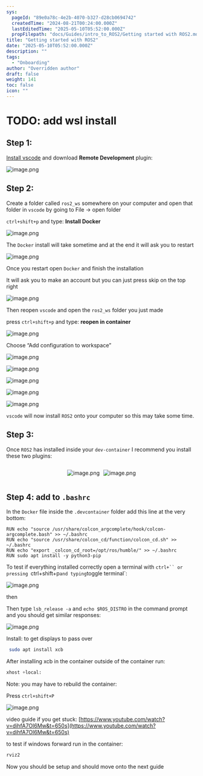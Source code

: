 ```yaml
---
sys:
  pageId: "89e0a78c-4e2b-4070-b327-d28cb0694742"
  createdTime: "2024-08-21T00:24:00.000Z"
  lastEditedTime: "2025-05-10T05:52:00.000Z"
  propFilepath: "docs/Guides/intro_to_ROS2/Getting started with ROS2.md"
title: "Getting started with ROS2"
date: "2025-05-10T05:52:00.000Z"
description: ""
tags:
  - "Onboarding"
author: "Overridden author"
draft: false
weight: 141
toc: false
icon: ""
---
```


# TODO: add wsl install

## Step 1:

[Install vscode](https://code.visualstudio.com/download) and download **Remote Development** plugin:

![image.png](https://prod-files-secure.s3.us-west-2.amazonaws.com/d518164a-d88e-44d1-a4ee-3adb3bd8bce0/efb52993-1881-4a40-b95e-6f020334f022/image.png?X-Amz-Algorithm=AWS4-HMAC-SHA256&X-Amz-Content-Sha256=UNSIGNED-PAYLOAD&X-Amz-Credential=ASIAZI2LB466W2IIP7ZQ%2F20250718%2Fus-west-2%2Fs3%2Faws4_request&X-Amz-Date=20250718T201024Z&X-Amz-Expires=3600&X-Amz-Security-Token=IQoJb3JpZ2luX2VjEHwaCXVzLXdlc3QtMiJGMEQCIBjBD5acqhNNMv87ORQ8RwKFD7P%2BGJ0UF42JS46PWYcNAiAO7zQV8JWbZ9zyoMg3IxKeRWMjSJ3%2FizJ%2B7y81RNeZ3SqIBAiU%2F%2F%2F%2F%2F%2F%2F%2F%2F%2F8BEAAaDDYzNzQyMzE4MzgwNSIMDTXTQIjE9kk%2FGe6sKtwDMF1KmPYdxt%2F3cvEMrVrtbgqkkQ1m1zOz3venMTfYVMUJ%2Bf8ykHaCYCMxqkO93ztuS9P25Q10hnbgrEIFayIQepl958jaZV6dl1zTc%2FNErBobvBgN8B1T4A09jcyUaIhAfJAHZQUbnwvNWtaHIj1%2BaRIsxGx5eRR1oSeqhPHm0XjMbLChSTwYGfJHqkZFT8W00580fw%2BgrYGWFah24swCvDWIKwgu7jd2ppHNNdP03X7mLWCGDdq7QQE%2FN3IAF%2FRtyqWwIYg9ebSMVlmOtMWZZ4f8FVp9dVFTzwOTzrMWa2GcxC%2FUNE%2FiOcyagzQJqVuORfdpr61%2FYj3VXvGUWBqc4LTIf%2F%2BPPX%2B%2FZOQeTgCokhXWnrxPwFd7vnNRpkgaOKezt%2F%2BZCpfehwfIadZ%2Bbn09lRCdQmUn1N10dwpu9sQo00fFhAERP10gt6A8tQowGjOO6L090%2BukY2YgEjbAlV9Vpntidrhc6BS%2Fn17wHmSVXAitlmM2U49h%2BqWufDx42QPNhu0wbzeVkFSAQVKZO2tctz2OjAnbwUjHc25yKa4I5GEW02AWqKSp6DKEpLEal3XlbFkFfB1EjmP0K8J6P1FHHX1x2eh8%2BhESpSZzlnbY%2FGYx%2Bq5F4b52IOIquEUw2b%2FqwwY6pgFdZdazw6C%2FJfy3oy7A469V%2BOicb1Cma4WcqIwqG9bbIT4NkeR2z%2F%2BAfJfUX0S%2BlkbybhwSeFbRB43jR29ayaEZdNL2CzDur7iVZcbw8q7S3hNDvbrOFFiyPJEAZpF9jd0eYjburRTxBfhnx%2FFGeIBwVCpSlMb%2BlX%2Fla9yBR3z8hwVx316uXwP7Yxe3jBeEbQ2%2F0nLrfKsp%2BId%2FKPRAY3QiYuBZw2qJ&X-Amz-Signature=a4dc94206fe92a51493c8ad732618174ec3181e317b8b6f7b1d0a44744c71a70&X-Amz-SignedHeaders=host&x-amz-checksum-mode=ENABLED&x-id=GetObject)

## Step 2:

Create a folder called `ros2_ws` somewhere on your computer and open that folder in `vscode` by going to File → open folder 

`ctrl+shift+p` and type: **Install Docker**

![image.png](https://prod-files-secure.s3.us-west-2.amazonaws.com/d518164a-d88e-44d1-a4ee-3adb3bd8bce0/2269dc0e-1cd5-47ff-bceb-c04ad9b2eab0/image.png?X-Amz-Algorithm=AWS4-HMAC-SHA256&X-Amz-Content-Sha256=UNSIGNED-PAYLOAD&X-Amz-Credential=ASIAZI2LB466W2IIP7ZQ%2F20250718%2Fus-west-2%2Fs3%2Faws4_request&X-Amz-Date=20250718T201024Z&X-Amz-Expires=3600&X-Amz-Security-Token=IQoJb3JpZ2luX2VjEHwaCXVzLXdlc3QtMiJGMEQCIBjBD5acqhNNMv87ORQ8RwKFD7P%2BGJ0UF42JS46PWYcNAiAO7zQV8JWbZ9zyoMg3IxKeRWMjSJ3%2FizJ%2B7y81RNeZ3SqIBAiU%2F%2F%2F%2F%2F%2F%2F%2F%2F%2F8BEAAaDDYzNzQyMzE4MzgwNSIMDTXTQIjE9kk%2FGe6sKtwDMF1KmPYdxt%2F3cvEMrVrtbgqkkQ1m1zOz3venMTfYVMUJ%2Bf8ykHaCYCMxqkO93ztuS9P25Q10hnbgrEIFayIQepl958jaZV6dl1zTc%2FNErBobvBgN8B1T4A09jcyUaIhAfJAHZQUbnwvNWtaHIj1%2BaRIsxGx5eRR1oSeqhPHm0XjMbLChSTwYGfJHqkZFT8W00580fw%2BgrYGWFah24swCvDWIKwgu7jd2ppHNNdP03X7mLWCGDdq7QQE%2FN3IAF%2FRtyqWwIYg9ebSMVlmOtMWZZ4f8FVp9dVFTzwOTzrMWa2GcxC%2FUNE%2FiOcyagzQJqVuORfdpr61%2FYj3VXvGUWBqc4LTIf%2F%2BPPX%2B%2FZOQeTgCokhXWnrxPwFd7vnNRpkgaOKezt%2F%2BZCpfehwfIadZ%2Bbn09lRCdQmUn1N10dwpu9sQo00fFhAERP10gt6A8tQowGjOO6L090%2BukY2YgEjbAlV9Vpntidrhc6BS%2Fn17wHmSVXAitlmM2U49h%2BqWufDx42QPNhu0wbzeVkFSAQVKZO2tctz2OjAnbwUjHc25yKa4I5GEW02AWqKSp6DKEpLEal3XlbFkFfB1EjmP0K8J6P1FHHX1x2eh8%2BhESpSZzlnbY%2FGYx%2Bq5F4b52IOIquEUw2b%2FqwwY6pgFdZdazw6C%2FJfy3oy7A469V%2BOicb1Cma4WcqIwqG9bbIT4NkeR2z%2F%2BAfJfUX0S%2BlkbybhwSeFbRB43jR29ayaEZdNL2CzDur7iVZcbw8q7S3hNDvbrOFFiyPJEAZpF9jd0eYjburRTxBfhnx%2FFGeIBwVCpSlMb%2BlX%2Fla9yBR3z8hwVx316uXwP7Yxe3jBeEbQ2%2F0nLrfKsp%2BId%2FKPRAY3QiYuBZw2qJ&X-Amz-Signature=9793bc6ca5638fac3afe6a31134ddbadf0c3d017eebd2e014e75437e5a60dafd&X-Amz-SignedHeaders=host&x-amz-checksum-mode=ENABLED&x-id=GetObject)

The `Docker` install will take sometime and at the end it will ask you to restart

![image.png](https://prod-files-secure.s3.us-west-2.amazonaws.com/d518164a-d88e-44d1-a4ee-3adb3bd8bce0/ed233f78-be33-4b1f-b89c-9c346c0e961e/image.png?X-Amz-Algorithm=AWS4-HMAC-SHA256&X-Amz-Content-Sha256=UNSIGNED-PAYLOAD&X-Amz-Credential=ASIAZI2LB466W2IIP7ZQ%2F20250718%2Fus-west-2%2Fs3%2Faws4_request&X-Amz-Date=20250718T201024Z&X-Amz-Expires=3600&X-Amz-Security-Token=IQoJb3JpZ2luX2VjEHwaCXVzLXdlc3QtMiJGMEQCIBjBD5acqhNNMv87ORQ8RwKFD7P%2BGJ0UF42JS46PWYcNAiAO7zQV8JWbZ9zyoMg3IxKeRWMjSJ3%2FizJ%2B7y81RNeZ3SqIBAiU%2F%2F%2F%2F%2F%2F%2F%2F%2F%2F8BEAAaDDYzNzQyMzE4MzgwNSIMDTXTQIjE9kk%2FGe6sKtwDMF1KmPYdxt%2F3cvEMrVrtbgqkkQ1m1zOz3venMTfYVMUJ%2Bf8ykHaCYCMxqkO93ztuS9P25Q10hnbgrEIFayIQepl958jaZV6dl1zTc%2FNErBobvBgN8B1T4A09jcyUaIhAfJAHZQUbnwvNWtaHIj1%2BaRIsxGx5eRR1oSeqhPHm0XjMbLChSTwYGfJHqkZFT8W00580fw%2BgrYGWFah24swCvDWIKwgu7jd2ppHNNdP03X7mLWCGDdq7QQE%2FN3IAF%2FRtyqWwIYg9ebSMVlmOtMWZZ4f8FVp9dVFTzwOTzrMWa2GcxC%2FUNE%2FiOcyagzQJqVuORfdpr61%2FYj3VXvGUWBqc4LTIf%2F%2BPPX%2B%2FZOQeTgCokhXWnrxPwFd7vnNRpkgaOKezt%2F%2BZCpfehwfIadZ%2Bbn09lRCdQmUn1N10dwpu9sQo00fFhAERP10gt6A8tQowGjOO6L090%2BukY2YgEjbAlV9Vpntidrhc6BS%2Fn17wHmSVXAitlmM2U49h%2BqWufDx42QPNhu0wbzeVkFSAQVKZO2tctz2OjAnbwUjHc25yKa4I5GEW02AWqKSp6DKEpLEal3XlbFkFfB1EjmP0K8J6P1FHHX1x2eh8%2BhESpSZzlnbY%2FGYx%2Bq5F4b52IOIquEUw2b%2FqwwY6pgFdZdazw6C%2FJfy3oy7A469V%2BOicb1Cma4WcqIwqG9bbIT4NkeR2z%2F%2BAfJfUX0S%2BlkbybhwSeFbRB43jR29ayaEZdNL2CzDur7iVZcbw8q7S3hNDvbrOFFiyPJEAZpF9jd0eYjburRTxBfhnx%2FFGeIBwVCpSlMb%2BlX%2Fla9yBR3z8hwVx316uXwP7Yxe3jBeEbQ2%2F0nLrfKsp%2BId%2FKPRAY3QiYuBZw2qJ&X-Amz-Signature=e19a04b756030dca0ae88872c5fd9fb644a1175478a0c80374b283cfc67094e8&X-Amz-SignedHeaders=host&x-amz-checksum-mode=ENABLED&x-id=GetObject)

Once you restart open `Docker` and finish the installation

It will ask you to make an account but you can just press skip on the top right

![image.png](https://prod-files-secure.s3.us-west-2.amazonaws.com/d518164a-d88e-44d1-a4ee-3adb3bd8bce0/21010ad9-1659-4fd9-9f59-9932a09b2a3d/image.png?X-Amz-Algorithm=AWS4-HMAC-SHA256&X-Amz-Content-Sha256=UNSIGNED-PAYLOAD&X-Amz-Credential=ASIAZI2LB466W2IIP7ZQ%2F20250718%2Fus-west-2%2Fs3%2Faws4_request&X-Amz-Date=20250718T201024Z&X-Amz-Expires=3600&X-Amz-Security-Token=IQoJb3JpZ2luX2VjEHwaCXVzLXdlc3QtMiJGMEQCIBjBD5acqhNNMv87ORQ8RwKFD7P%2BGJ0UF42JS46PWYcNAiAO7zQV8JWbZ9zyoMg3IxKeRWMjSJ3%2FizJ%2B7y81RNeZ3SqIBAiU%2F%2F%2F%2F%2F%2F%2F%2F%2F%2F8BEAAaDDYzNzQyMzE4MzgwNSIMDTXTQIjE9kk%2FGe6sKtwDMF1KmPYdxt%2F3cvEMrVrtbgqkkQ1m1zOz3venMTfYVMUJ%2Bf8ykHaCYCMxqkO93ztuS9P25Q10hnbgrEIFayIQepl958jaZV6dl1zTc%2FNErBobvBgN8B1T4A09jcyUaIhAfJAHZQUbnwvNWtaHIj1%2BaRIsxGx5eRR1oSeqhPHm0XjMbLChSTwYGfJHqkZFT8W00580fw%2BgrYGWFah24swCvDWIKwgu7jd2ppHNNdP03X7mLWCGDdq7QQE%2FN3IAF%2FRtyqWwIYg9ebSMVlmOtMWZZ4f8FVp9dVFTzwOTzrMWa2GcxC%2FUNE%2FiOcyagzQJqVuORfdpr61%2FYj3VXvGUWBqc4LTIf%2F%2BPPX%2B%2FZOQeTgCokhXWnrxPwFd7vnNRpkgaOKezt%2F%2BZCpfehwfIadZ%2Bbn09lRCdQmUn1N10dwpu9sQo00fFhAERP10gt6A8tQowGjOO6L090%2BukY2YgEjbAlV9Vpntidrhc6BS%2Fn17wHmSVXAitlmM2U49h%2BqWufDx42QPNhu0wbzeVkFSAQVKZO2tctz2OjAnbwUjHc25yKa4I5GEW02AWqKSp6DKEpLEal3XlbFkFfB1EjmP0K8J6P1FHHX1x2eh8%2BhESpSZzlnbY%2FGYx%2Bq5F4b52IOIquEUw2b%2FqwwY6pgFdZdazw6C%2FJfy3oy7A469V%2BOicb1Cma4WcqIwqG9bbIT4NkeR2z%2F%2BAfJfUX0S%2BlkbybhwSeFbRB43jR29ayaEZdNL2CzDur7iVZcbw8q7S3hNDvbrOFFiyPJEAZpF9jd0eYjburRTxBfhnx%2FFGeIBwVCpSlMb%2BlX%2Fla9yBR3z8hwVx316uXwP7Yxe3jBeEbQ2%2F0nLrfKsp%2BId%2FKPRAY3QiYuBZw2qJ&X-Amz-Signature=a6a0ffe06c7daefb6cabba9d072290e30ad5132bdee1ae28031ab272bb559dbd&X-Amz-SignedHeaders=host&x-amz-checksum-mode=ENABLED&x-id=GetObject)

Then reopen `vscode` and open the `ros2_ws` folder you just made

press `ctrl+shift+p` and type: **reopen in container**

![image.png](https://prod-files-secure.s3.us-west-2.amazonaws.com/d518164a-d88e-44d1-a4ee-3adb3bd8bce0/4e93b8c2-41ad-488c-8095-c74205196118/image.png?X-Amz-Algorithm=AWS4-HMAC-SHA256&X-Amz-Content-Sha256=UNSIGNED-PAYLOAD&X-Amz-Credential=ASIAZI2LB466W2IIP7ZQ%2F20250718%2Fus-west-2%2Fs3%2Faws4_request&X-Amz-Date=20250718T201024Z&X-Amz-Expires=3600&X-Amz-Security-Token=IQoJb3JpZ2luX2VjEHwaCXVzLXdlc3QtMiJGMEQCIBjBD5acqhNNMv87ORQ8RwKFD7P%2BGJ0UF42JS46PWYcNAiAO7zQV8JWbZ9zyoMg3IxKeRWMjSJ3%2FizJ%2B7y81RNeZ3SqIBAiU%2F%2F%2F%2F%2F%2F%2F%2F%2F%2F8BEAAaDDYzNzQyMzE4MzgwNSIMDTXTQIjE9kk%2FGe6sKtwDMF1KmPYdxt%2F3cvEMrVrtbgqkkQ1m1zOz3venMTfYVMUJ%2Bf8ykHaCYCMxqkO93ztuS9P25Q10hnbgrEIFayIQepl958jaZV6dl1zTc%2FNErBobvBgN8B1T4A09jcyUaIhAfJAHZQUbnwvNWtaHIj1%2BaRIsxGx5eRR1oSeqhPHm0XjMbLChSTwYGfJHqkZFT8W00580fw%2BgrYGWFah24swCvDWIKwgu7jd2ppHNNdP03X7mLWCGDdq7QQE%2FN3IAF%2FRtyqWwIYg9ebSMVlmOtMWZZ4f8FVp9dVFTzwOTzrMWa2GcxC%2FUNE%2FiOcyagzQJqVuORfdpr61%2FYj3VXvGUWBqc4LTIf%2F%2BPPX%2B%2FZOQeTgCokhXWnrxPwFd7vnNRpkgaOKezt%2F%2BZCpfehwfIadZ%2Bbn09lRCdQmUn1N10dwpu9sQo00fFhAERP10gt6A8tQowGjOO6L090%2BukY2YgEjbAlV9Vpntidrhc6BS%2Fn17wHmSVXAitlmM2U49h%2BqWufDx42QPNhu0wbzeVkFSAQVKZO2tctz2OjAnbwUjHc25yKa4I5GEW02AWqKSp6DKEpLEal3XlbFkFfB1EjmP0K8J6P1FHHX1x2eh8%2BhESpSZzlnbY%2FGYx%2Bq5F4b52IOIquEUw2b%2FqwwY6pgFdZdazw6C%2FJfy3oy7A469V%2BOicb1Cma4WcqIwqG9bbIT4NkeR2z%2F%2BAfJfUX0S%2BlkbybhwSeFbRB43jR29ayaEZdNL2CzDur7iVZcbw8q7S3hNDvbrOFFiyPJEAZpF9jd0eYjburRTxBfhnx%2FFGeIBwVCpSlMb%2BlX%2Fla9yBR3z8hwVx316uXwP7Yxe3jBeEbQ2%2F0nLrfKsp%2BId%2FKPRAY3QiYuBZw2qJ&X-Amz-Signature=b4cff559a57b25facf0fde6ff56fe69330860f0a8c90aabc853dcc13dddc43a0&X-Amz-SignedHeaders=host&x-amz-checksum-mode=ENABLED&x-id=GetObject)

Choose “Add configuration to workspace”

![image.png](https://prod-files-secure.s3.us-west-2.amazonaws.com/d518164a-d88e-44d1-a4ee-3adb3bd8bce0/9560b282-5060-4989-ba37-97e7b2c22476/image.png?X-Amz-Algorithm=AWS4-HMAC-SHA256&X-Amz-Content-Sha256=UNSIGNED-PAYLOAD&X-Amz-Credential=ASIAZI2LB466W2IIP7ZQ%2F20250718%2Fus-west-2%2Fs3%2Faws4_request&X-Amz-Date=20250718T201024Z&X-Amz-Expires=3600&X-Amz-Security-Token=IQoJb3JpZ2luX2VjEHwaCXVzLXdlc3QtMiJGMEQCIBjBD5acqhNNMv87ORQ8RwKFD7P%2BGJ0UF42JS46PWYcNAiAO7zQV8JWbZ9zyoMg3IxKeRWMjSJ3%2FizJ%2B7y81RNeZ3SqIBAiU%2F%2F%2F%2F%2F%2F%2F%2F%2F%2F8BEAAaDDYzNzQyMzE4MzgwNSIMDTXTQIjE9kk%2FGe6sKtwDMF1KmPYdxt%2F3cvEMrVrtbgqkkQ1m1zOz3venMTfYVMUJ%2Bf8ykHaCYCMxqkO93ztuS9P25Q10hnbgrEIFayIQepl958jaZV6dl1zTc%2FNErBobvBgN8B1T4A09jcyUaIhAfJAHZQUbnwvNWtaHIj1%2BaRIsxGx5eRR1oSeqhPHm0XjMbLChSTwYGfJHqkZFT8W00580fw%2BgrYGWFah24swCvDWIKwgu7jd2ppHNNdP03X7mLWCGDdq7QQE%2FN3IAF%2FRtyqWwIYg9ebSMVlmOtMWZZ4f8FVp9dVFTzwOTzrMWa2GcxC%2FUNE%2FiOcyagzQJqVuORfdpr61%2FYj3VXvGUWBqc4LTIf%2F%2BPPX%2B%2FZOQeTgCokhXWnrxPwFd7vnNRpkgaOKezt%2F%2BZCpfehwfIadZ%2Bbn09lRCdQmUn1N10dwpu9sQo00fFhAERP10gt6A8tQowGjOO6L090%2BukY2YgEjbAlV9Vpntidrhc6BS%2Fn17wHmSVXAitlmM2U49h%2BqWufDx42QPNhu0wbzeVkFSAQVKZO2tctz2OjAnbwUjHc25yKa4I5GEW02AWqKSp6DKEpLEal3XlbFkFfB1EjmP0K8J6P1FHHX1x2eh8%2BhESpSZzlnbY%2FGYx%2Bq5F4b52IOIquEUw2b%2FqwwY6pgFdZdazw6C%2FJfy3oy7A469V%2BOicb1Cma4WcqIwqG9bbIT4NkeR2z%2F%2BAfJfUX0S%2BlkbybhwSeFbRB43jR29ayaEZdNL2CzDur7iVZcbw8q7S3hNDvbrOFFiyPJEAZpF9jd0eYjburRTxBfhnx%2FFGeIBwVCpSlMb%2BlX%2Fla9yBR3z8hwVx316uXwP7Yxe3jBeEbQ2%2F0nLrfKsp%2BId%2FKPRAY3QiYuBZw2qJ&X-Amz-Signature=af5a0a13e7840e6dd432c4a0ad2d6b9bc2447bb8f7031a690c8b8ef85034146b&X-Amz-SignedHeaders=host&x-amz-checksum-mode=ENABLED&x-id=GetObject)

![image.png](https://prod-files-secure.s3.us-west-2.amazonaws.com/d518164a-d88e-44d1-a4ee-3adb3bd8bce0/2ee63f81-886b-48e8-a553-dc6e5eac99e4/image.png?X-Amz-Algorithm=AWS4-HMAC-SHA256&X-Amz-Content-Sha256=UNSIGNED-PAYLOAD&X-Amz-Credential=ASIAZI2LB466W2IIP7ZQ%2F20250718%2Fus-west-2%2Fs3%2Faws4_request&X-Amz-Date=20250718T201024Z&X-Amz-Expires=3600&X-Amz-Security-Token=IQoJb3JpZ2luX2VjEHwaCXVzLXdlc3QtMiJGMEQCIBjBD5acqhNNMv87ORQ8RwKFD7P%2BGJ0UF42JS46PWYcNAiAO7zQV8JWbZ9zyoMg3IxKeRWMjSJ3%2FizJ%2B7y81RNeZ3SqIBAiU%2F%2F%2F%2F%2F%2F%2F%2F%2F%2F8BEAAaDDYzNzQyMzE4MzgwNSIMDTXTQIjE9kk%2FGe6sKtwDMF1KmPYdxt%2F3cvEMrVrtbgqkkQ1m1zOz3venMTfYVMUJ%2Bf8ykHaCYCMxqkO93ztuS9P25Q10hnbgrEIFayIQepl958jaZV6dl1zTc%2FNErBobvBgN8B1T4A09jcyUaIhAfJAHZQUbnwvNWtaHIj1%2BaRIsxGx5eRR1oSeqhPHm0XjMbLChSTwYGfJHqkZFT8W00580fw%2BgrYGWFah24swCvDWIKwgu7jd2ppHNNdP03X7mLWCGDdq7QQE%2FN3IAF%2FRtyqWwIYg9ebSMVlmOtMWZZ4f8FVp9dVFTzwOTzrMWa2GcxC%2FUNE%2FiOcyagzQJqVuORfdpr61%2FYj3VXvGUWBqc4LTIf%2F%2BPPX%2B%2FZOQeTgCokhXWnrxPwFd7vnNRpkgaOKezt%2F%2BZCpfehwfIadZ%2Bbn09lRCdQmUn1N10dwpu9sQo00fFhAERP10gt6A8tQowGjOO6L090%2BukY2YgEjbAlV9Vpntidrhc6BS%2Fn17wHmSVXAitlmM2U49h%2BqWufDx42QPNhu0wbzeVkFSAQVKZO2tctz2OjAnbwUjHc25yKa4I5GEW02AWqKSp6DKEpLEal3XlbFkFfB1EjmP0K8J6P1FHHX1x2eh8%2BhESpSZzlnbY%2FGYx%2Bq5F4b52IOIquEUw2b%2FqwwY6pgFdZdazw6C%2FJfy3oy7A469V%2BOicb1Cma4WcqIwqG9bbIT4NkeR2z%2F%2BAfJfUX0S%2BlkbybhwSeFbRB43jR29ayaEZdNL2CzDur7iVZcbw8q7S3hNDvbrOFFiyPJEAZpF9jd0eYjburRTxBfhnx%2FFGeIBwVCpSlMb%2BlX%2Fla9yBR3z8hwVx316uXwP7Yxe3jBeEbQ2%2F0nLrfKsp%2BId%2FKPRAY3QiYuBZw2qJ&X-Amz-Signature=4897f5fdced1e2cb93b19528d45cee657f6a7cd57e17653d992900d896c3f7a4&X-Amz-SignedHeaders=host&x-amz-checksum-mode=ENABLED&x-id=GetObject)

![image.png](https://prod-files-secure.s3.us-west-2.amazonaws.com/d518164a-d88e-44d1-a4ee-3adb3bd8bce0/ae1580b2-b048-407e-aed9-b584224a7a04/image.png?X-Amz-Algorithm=AWS4-HMAC-SHA256&X-Amz-Content-Sha256=UNSIGNED-PAYLOAD&X-Amz-Credential=ASIAZI2LB466W2IIP7ZQ%2F20250718%2Fus-west-2%2Fs3%2Faws4_request&X-Amz-Date=20250718T201024Z&X-Amz-Expires=3600&X-Amz-Security-Token=IQoJb3JpZ2luX2VjEHwaCXVzLXdlc3QtMiJGMEQCIBjBD5acqhNNMv87ORQ8RwKFD7P%2BGJ0UF42JS46PWYcNAiAO7zQV8JWbZ9zyoMg3IxKeRWMjSJ3%2FizJ%2B7y81RNeZ3SqIBAiU%2F%2F%2F%2F%2F%2F%2F%2F%2F%2F8BEAAaDDYzNzQyMzE4MzgwNSIMDTXTQIjE9kk%2FGe6sKtwDMF1KmPYdxt%2F3cvEMrVrtbgqkkQ1m1zOz3venMTfYVMUJ%2Bf8ykHaCYCMxqkO93ztuS9P25Q10hnbgrEIFayIQepl958jaZV6dl1zTc%2FNErBobvBgN8B1T4A09jcyUaIhAfJAHZQUbnwvNWtaHIj1%2BaRIsxGx5eRR1oSeqhPHm0XjMbLChSTwYGfJHqkZFT8W00580fw%2BgrYGWFah24swCvDWIKwgu7jd2ppHNNdP03X7mLWCGDdq7QQE%2FN3IAF%2FRtyqWwIYg9ebSMVlmOtMWZZ4f8FVp9dVFTzwOTzrMWa2GcxC%2FUNE%2FiOcyagzQJqVuORfdpr61%2FYj3VXvGUWBqc4LTIf%2F%2BPPX%2B%2FZOQeTgCokhXWnrxPwFd7vnNRpkgaOKezt%2F%2BZCpfehwfIadZ%2Bbn09lRCdQmUn1N10dwpu9sQo00fFhAERP10gt6A8tQowGjOO6L090%2BukY2YgEjbAlV9Vpntidrhc6BS%2Fn17wHmSVXAitlmM2U49h%2BqWufDx42QPNhu0wbzeVkFSAQVKZO2tctz2OjAnbwUjHc25yKa4I5GEW02AWqKSp6DKEpLEal3XlbFkFfB1EjmP0K8J6P1FHHX1x2eh8%2BhESpSZzlnbY%2FGYx%2Bq5F4b52IOIquEUw2b%2FqwwY6pgFdZdazw6C%2FJfy3oy7A469V%2BOicb1Cma4WcqIwqG9bbIT4NkeR2z%2F%2BAfJfUX0S%2BlkbybhwSeFbRB43jR29ayaEZdNL2CzDur7iVZcbw8q7S3hNDvbrOFFiyPJEAZpF9jd0eYjburRTxBfhnx%2FFGeIBwVCpSlMb%2BlX%2Fla9yBR3z8hwVx316uXwP7Yxe3jBeEbQ2%2F0nLrfKsp%2BId%2FKPRAY3QiYuBZw2qJ&X-Amz-Signature=52c8e09af397e333d0f7d1ce2798e7efbe5d820f48a8f16c0df89bf2239524c1&X-Amz-SignedHeaders=host&x-amz-checksum-mode=ENABLED&x-id=GetObject)

![image.png](https://prod-files-secure.s3.us-west-2.amazonaws.com/d518164a-d88e-44d1-a4ee-3adb3bd8bce0/53255b28-f75e-430f-b9e3-c0ac8577e42b/image.png?X-Amz-Algorithm=AWS4-HMAC-SHA256&X-Amz-Content-Sha256=UNSIGNED-PAYLOAD&X-Amz-Credential=ASIAZI2LB466W2IIP7ZQ%2F20250718%2Fus-west-2%2Fs3%2Faws4_request&X-Amz-Date=20250718T201024Z&X-Amz-Expires=3600&X-Amz-Security-Token=IQoJb3JpZ2luX2VjEHwaCXVzLXdlc3QtMiJGMEQCIBjBD5acqhNNMv87ORQ8RwKFD7P%2BGJ0UF42JS46PWYcNAiAO7zQV8JWbZ9zyoMg3IxKeRWMjSJ3%2FizJ%2B7y81RNeZ3SqIBAiU%2F%2F%2F%2F%2F%2F%2F%2F%2F%2F8BEAAaDDYzNzQyMzE4MzgwNSIMDTXTQIjE9kk%2FGe6sKtwDMF1KmPYdxt%2F3cvEMrVrtbgqkkQ1m1zOz3venMTfYVMUJ%2Bf8ykHaCYCMxqkO93ztuS9P25Q10hnbgrEIFayIQepl958jaZV6dl1zTc%2FNErBobvBgN8B1T4A09jcyUaIhAfJAHZQUbnwvNWtaHIj1%2BaRIsxGx5eRR1oSeqhPHm0XjMbLChSTwYGfJHqkZFT8W00580fw%2BgrYGWFah24swCvDWIKwgu7jd2ppHNNdP03X7mLWCGDdq7QQE%2FN3IAF%2FRtyqWwIYg9ebSMVlmOtMWZZ4f8FVp9dVFTzwOTzrMWa2GcxC%2FUNE%2FiOcyagzQJqVuORfdpr61%2FYj3VXvGUWBqc4LTIf%2F%2BPPX%2B%2FZOQeTgCokhXWnrxPwFd7vnNRpkgaOKezt%2F%2BZCpfehwfIadZ%2Bbn09lRCdQmUn1N10dwpu9sQo00fFhAERP10gt6A8tQowGjOO6L090%2BukY2YgEjbAlV9Vpntidrhc6BS%2Fn17wHmSVXAitlmM2U49h%2BqWufDx42QPNhu0wbzeVkFSAQVKZO2tctz2OjAnbwUjHc25yKa4I5GEW02AWqKSp6DKEpLEal3XlbFkFfB1EjmP0K8J6P1FHHX1x2eh8%2BhESpSZzlnbY%2FGYx%2Bq5F4b52IOIquEUw2b%2FqwwY6pgFdZdazw6C%2FJfy3oy7A469V%2BOicb1Cma4WcqIwqG9bbIT4NkeR2z%2F%2BAfJfUX0S%2BlkbybhwSeFbRB43jR29ayaEZdNL2CzDur7iVZcbw8q7S3hNDvbrOFFiyPJEAZpF9jd0eYjburRTxBfhnx%2FFGeIBwVCpSlMb%2BlX%2Fla9yBR3z8hwVx316uXwP7Yxe3jBeEbQ2%2F0nLrfKsp%2BId%2FKPRAY3QiYuBZw2qJ&X-Amz-Signature=c47ba0d7b971f1c092e1e8102df173239766c7015b010987b9cc6f3b6b6e405b&X-Amz-SignedHeaders=host&x-amz-checksum-mode=ENABLED&x-id=GetObject)

![image.png](https://prod-files-secure.s3.us-west-2.amazonaws.com/d518164a-d88e-44d1-a4ee-3adb3bd8bce0/7c562767-5af9-4ffb-97d1-327bcdf4ee00/image.png?X-Amz-Algorithm=AWS4-HMAC-SHA256&X-Amz-Content-Sha256=UNSIGNED-PAYLOAD&X-Amz-Credential=ASIAZI2LB466W2IIP7ZQ%2F20250718%2Fus-west-2%2Fs3%2Faws4_request&X-Amz-Date=20250718T201024Z&X-Amz-Expires=3600&X-Amz-Security-Token=IQoJb3JpZ2luX2VjEHwaCXVzLXdlc3QtMiJGMEQCIBjBD5acqhNNMv87ORQ8RwKFD7P%2BGJ0UF42JS46PWYcNAiAO7zQV8JWbZ9zyoMg3IxKeRWMjSJ3%2FizJ%2B7y81RNeZ3SqIBAiU%2F%2F%2F%2F%2F%2F%2F%2F%2F%2F8BEAAaDDYzNzQyMzE4MzgwNSIMDTXTQIjE9kk%2FGe6sKtwDMF1KmPYdxt%2F3cvEMrVrtbgqkkQ1m1zOz3venMTfYVMUJ%2Bf8ykHaCYCMxqkO93ztuS9P25Q10hnbgrEIFayIQepl958jaZV6dl1zTc%2FNErBobvBgN8B1T4A09jcyUaIhAfJAHZQUbnwvNWtaHIj1%2BaRIsxGx5eRR1oSeqhPHm0XjMbLChSTwYGfJHqkZFT8W00580fw%2BgrYGWFah24swCvDWIKwgu7jd2ppHNNdP03X7mLWCGDdq7QQE%2FN3IAF%2FRtyqWwIYg9ebSMVlmOtMWZZ4f8FVp9dVFTzwOTzrMWa2GcxC%2FUNE%2FiOcyagzQJqVuORfdpr61%2FYj3VXvGUWBqc4LTIf%2F%2BPPX%2B%2FZOQeTgCokhXWnrxPwFd7vnNRpkgaOKezt%2F%2BZCpfehwfIadZ%2Bbn09lRCdQmUn1N10dwpu9sQo00fFhAERP10gt6A8tQowGjOO6L090%2BukY2YgEjbAlV9Vpntidrhc6BS%2Fn17wHmSVXAitlmM2U49h%2BqWufDx42QPNhu0wbzeVkFSAQVKZO2tctz2OjAnbwUjHc25yKa4I5GEW02AWqKSp6DKEpLEal3XlbFkFfB1EjmP0K8J6P1FHHX1x2eh8%2BhESpSZzlnbY%2FGYx%2Bq5F4b52IOIquEUw2b%2FqwwY6pgFdZdazw6C%2FJfy3oy7A469V%2BOicb1Cma4WcqIwqG9bbIT4NkeR2z%2F%2BAfJfUX0S%2BlkbybhwSeFbRB43jR29ayaEZdNL2CzDur7iVZcbw8q7S3hNDvbrOFFiyPJEAZpF9jd0eYjburRTxBfhnx%2FFGeIBwVCpSlMb%2BlX%2Fla9yBR3z8hwVx316uXwP7Yxe3jBeEbQ2%2F0nLrfKsp%2BId%2FKPRAY3QiYuBZw2qJ&X-Amz-Signature=de8e0369fbbb4d4d941f567dafa25e06aaa906eb3cff7e7cd42fcfbf2c51d8b6&X-Amz-SignedHeaders=host&x-amz-checksum-mode=ENABLED&x-id=GetObject)

`vscode` will now install `ROS2` onto your computer so this may take some time.

## Step 3:

Once `ROS2` has installed inside your `dev-container` I recommend you install these two plugins:

<div style="display: flex;flex-direction: row; column-gap:10px; max-width: 630px;justify-content: center;">
<div>

![image.png](https://prod-files-secure.s3.us-west-2.amazonaws.com/d518164a-d88e-44d1-a4ee-3adb3bd8bce0/3fc3d550-5a54-4ba1-ba6b-faa01cdb7369/image.png?X-Amz-Algorithm=AWS4-HMAC-SHA256&X-Amz-Content-Sha256=UNSIGNED-PAYLOAD&X-Amz-Credential=ASIAZI2LB466TX2V5BNF%2F20250718%2Fus-west-2%2Fs3%2Faws4_request&X-Amz-Date=20250718T201027Z&X-Amz-Expires=3600&X-Amz-Security-Token=IQoJb3JpZ2luX2VjEHwaCXVzLXdlc3QtMiJHMEUCIEZjVtM5NTIRJn%2BCi2rbcKoS95yubMX%2BOFE0Xd64ZcajAiEAsTj1fQJdADKxT8HMFvJHoMl6s89F02lUJXTWMH%2Fv%2FVAqiAQIlf%2F%2F%2F%2F%2F%2F%2F%2F%2F%2FARAAGgw2Mzc0MjMxODM4MDUiDHmyRIihg6CCtoEp8yrcAyfmm0C8p%2BL3%2FbZNYD4x2LKrsACKYPqrYPVR3FAyo4uLiEznXceTzlnH9zgfgzruz05em5nsYTyEOUiXU0F2JNqEg78Aed3WS0zhiDNBiFcAPITgxzVko7WneUEtNjo3PI5EflPmVM%2BRbHVHoXQGLW%2F0RbgM2U5xr%2B43Uk%2FVjwYcsNKmQLCitaNR%2BPTlizcpd8F2A6yzjAJ43OsmUNO8kc0bQheemFg7LHzNZgZ4o8JWonYfZTiPgSBMyD1mU5zQ1jsRRrX65niBmojh2Po1qO1CMxUbYqR4ZoteCoFHssET96VXJgQp%2BLHG8HDyxFAYJJgnTcY3UYEnhhJWYB4LUFm2nZE5uC3KV6sgfrsjYxqC2snTNNyRKWsp6f4f3uj76V22IaixnTdf3WqckvuWS7B%2FRoPgQe8iuACRwbf5CRJQsM4jx%2BmYIFC1GFeXSw2NtTL1PwM%2FqrV9sjwZO7KagQ5AM4G9bULKpdljTBxaqdh%2BC86LcfJO%2B5iToF6qk6fIdj9ncYAx8k7MAjWUTDZi9cKf%2FCAB39%2BmX89QQBCSDrohxfAQsbrl%2BzmwRT%2F3AjMaWk6Jz6vJbqBOfWELeR5dW9j4xnS0OE3twSWJHqZKhg3vV%2FRqsDdZ9Z6VmBWsMK6%2F6sMGOqUBZqOMWRBo9p9MxpOJXi2noBeaoosoBSVCn5saoZd8QmYiIVrbEBns4UBz4Yd88E%2Fx3TYiuYvB7Oxy2e%2B9wRuETe0JvLsrIIcFV96rbt%2BTPtsnkaOe52j9SVkOtkbiRwn0Hk5sDfFk%2B6qF2gByrFA3csNLuLHCpe1%2BJrLGQTdhOUgkJmUAhXSbbEnIFLupvK5%2B%2Bbxk%2FCTgVSsvOrFTD%2BH2dfM645uo&X-Amz-Signature=7da1ff4b25151f4832ad0d3bcff31ff0c85d0bc0064a831aa39c33c6b1062328&X-Amz-SignedHeaders=host&x-amz-checksum-mode=ENABLED&x-id=GetObject)

</div>
<div>

![image.png](https://prod-files-secure.s3.us-west-2.amazonaws.com/d518164a-d88e-44d1-a4ee-3adb3bd8bce0/d994cc66-13c2-4093-a5a3-f84cf4601a82/image.png?X-Amz-Algorithm=AWS4-HMAC-SHA256&X-Amz-Content-Sha256=UNSIGNED-PAYLOAD&X-Amz-Credential=ASIAZI2LB466TLJDEY5F%2F20250718%2Fus-west-2%2Fs3%2Faws4_request&X-Amz-Date=20250718T201027Z&X-Amz-Expires=3600&X-Amz-Security-Token=IQoJb3JpZ2luX2VjEHwaCXVzLXdlc3QtMiJHMEUCIQDJCcZolp1cQTBCr%2B284aBKj0BQHPxzdT%2F4Rwl%2FB2tvKgIgCfqbHd1az28trSC5xNtNSocjCJsZbMAt97SClSPV%2B9UqiAQIlP%2F%2F%2F%2F%2F%2F%2F%2F%2F%2FARAAGgw2Mzc0MjMxODM4MDUiDGfNSBkHbSMEb87bhCrcAzs5Do2FPQ5XkDJV%2BMScgS1udTbfGvy7SMuQHeDrn7jH%2B8fQeTOGOJ0FEE%2FvSRRc%2BrAhqMOvjJFkYnZ9eHmKNkT935uKiKLKadFbXFx0ZBLaeaQ1euu1%2BM2NzpW7Pu%2FaETJwq2rhknfbzXejRM0HGCn28P%2F%2BOz%2FYulZndcGh14t%2F3M%2F0vugvPrjNqyWr7VLhOKJFXsQpQ2nbFpHuNTVbBrO9nkpWlqSUuHgnf4Tn8qAseCEWIlEpwb05WOyXmeP4%2F1nLDoxcpKT6NBsHwcA1iBzkjTi10%2FeKVFcdwa5j6EONU%2B96ogE70U8XAubFumwf4ON%2BnRWPNOZRbNpN%2BIyrbVlsIUv5lLov8P4Re0xYPbcBMdq0AxTVGh%2F6M4pVJwsRBQuuDXu7O8A%2BqsitMgOEpgJB4JBUaIPNHX%2BLwCqQPpNQZ7NFfTD2TaZ7wIm78COjYnMAj1dix73vT6u2q9tUl4nbMBV%2BT72vaW15nzXVuD1HcGqtbEq483RWHS8eXhfs29yYdNIjgfRHlkQJEys1tj40TXltDCGhOM1fA695Bg2bxDkpBsAEFNU1qFxNtqRkOIueQpC6I8LgPyW%2FfmiPqElDGscMNfwT7jkXIpktYha%2F9jEK%2Fm%2Ft%2BVhjWFjQMOG%2B6sMGOqUBZ4%2BHVUsNqAO4Kt5U9tnOWmViuzwithLoAaOl0LfKsvjOrBEj7n7bHrh%2FhCOym7Url%2Fpb3dUbJ4Ax%2BYEgMufIMDWCyIqZrBsdgXgJAkgr5STrFJtRUxsvc3Ke5dEmIPkb6GyHOpeFAViRhIkDjoF7mksS%2BJlsqOhhg6tdzA%2F%2BpberlJrrzdybML%2BMhOSKgvc1aYwbTTwe4Uy7utVNCxRmjdnqJpm0&X-Amz-Signature=e6835d62e6a8cba7ad84b152f2636fb6df07b9530a6eeccb1b70302fef03310c&X-Amz-SignedHeaders=host&x-amz-checksum-mode=ENABLED&x-id=GetObject)

</div>
</div>

## Step 4: add to `.bashrc`

In the `Docker` file inside the `.devcontainer` folder add this line at the very bottom: 

```docker
RUN echo "source /usr/share/colcon_argcomplete/hook/colcon-argcomplete.bash" >> ~/.bashrc
RUN echo "source /usr/share/colcon_cd/function/colcon_cd.sh" >> ~/.bashrc
RUN echo "export _colcon_cd_root=/opt/ros/humble/" >> ~/.bashrc
RUN sudo apt install -y python3-pip 
```

To test if everything installed correctly open a terminal with `ctrl+`` or pressing `ctrl+shift+p` and typing `toggle terminal`:

![image.png](https://prod-files-secure.s3.us-west-2.amazonaws.com/d518164a-d88e-44d1-a4ee-3adb3bd8bce0/6a4943d8-b04e-4c02-9a58-775f3384d1a5/image.png?X-Amz-Algorithm=AWS4-HMAC-SHA256&X-Amz-Content-Sha256=UNSIGNED-PAYLOAD&X-Amz-Credential=ASIAZI2LB466W2IIP7ZQ%2F20250718%2Fus-west-2%2Fs3%2Faws4_request&X-Amz-Date=20250718T201024Z&X-Amz-Expires=3600&X-Amz-Security-Token=IQoJb3JpZ2luX2VjEHwaCXVzLXdlc3QtMiJGMEQCIBjBD5acqhNNMv87ORQ8RwKFD7P%2BGJ0UF42JS46PWYcNAiAO7zQV8JWbZ9zyoMg3IxKeRWMjSJ3%2FizJ%2B7y81RNeZ3SqIBAiU%2F%2F%2F%2F%2F%2F%2F%2F%2F%2F8BEAAaDDYzNzQyMzE4MzgwNSIMDTXTQIjE9kk%2FGe6sKtwDMF1KmPYdxt%2F3cvEMrVrtbgqkkQ1m1zOz3venMTfYVMUJ%2Bf8ykHaCYCMxqkO93ztuS9P25Q10hnbgrEIFayIQepl958jaZV6dl1zTc%2FNErBobvBgN8B1T4A09jcyUaIhAfJAHZQUbnwvNWtaHIj1%2BaRIsxGx5eRR1oSeqhPHm0XjMbLChSTwYGfJHqkZFT8W00580fw%2BgrYGWFah24swCvDWIKwgu7jd2ppHNNdP03X7mLWCGDdq7QQE%2FN3IAF%2FRtyqWwIYg9ebSMVlmOtMWZZ4f8FVp9dVFTzwOTzrMWa2GcxC%2FUNE%2FiOcyagzQJqVuORfdpr61%2FYj3VXvGUWBqc4LTIf%2F%2BPPX%2B%2FZOQeTgCokhXWnrxPwFd7vnNRpkgaOKezt%2F%2BZCpfehwfIadZ%2Bbn09lRCdQmUn1N10dwpu9sQo00fFhAERP10gt6A8tQowGjOO6L090%2BukY2YgEjbAlV9Vpntidrhc6BS%2Fn17wHmSVXAitlmM2U49h%2BqWufDx42QPNhu0wbzeVkFSAQVKZO2tctz2OjAnbwUjHc25yKa4I5GEW02AWqKSp6DKEpLEal3XlbFkFfB1EjmP0K8J6P1FHHX1x2eh8%2BhESpSZzlnbY%2FGYx%2Bq5F4b52IOIquEUw2b%2FqwwY6pgFdZdazw6C%2FJfy3oy7A469V%2BOicb1Cma4WcqIwqG9bbIT4NkeR2z%2F%2BAfJfUX0S%2BlkbybhwSeFbRB43jR29ayaEZdNL2CzDur7iVZcbw8q7S3hNDvbrOFFiyPJEAZpF9jd0eYjburRTxBfhnx%2FFGeIBwVCpSlMb%2BlX%2Fla9yBR3z8hwVx316uXwP7Yxe3jBeEbQ2%2F0nLrfKsp%2BId%2FKPRAY3QiYuBZw2qJ&X-Amz-Signature=fd4957d8ea69b5fb56c36c6d92dcd48cac30b8fe5e88071be370989d0454db1f&X-Amz-SignedHeaders=host&x-amz-checksum-mode=ENABLED&x-id=GetObject)

then 

Then type `lsb_release -a` and `echo $ROS_DISTRO` in the command prompt and you should get similar responses:

![image.png](https://prod-files-secure.s3.us-west-2.amazonaws.com/d518164a-d88e-44d1-a4ee-3adb3bd8bce0/3e635dec-a805-4e85-8b9e-d000e5b71a4e/image.png?X-Amz-Algorithm=AWS4-HMAC-SHA256&X-Amz-Content-Sha256=UNSIGNED-PAYLOAD&X-Amz-Credential=ASIAZI2LB466W2IIP7ZQ%2F20250718%2Fus-west-2%2Fs3%2Faws4_request&X-Amz-Date=20250718T201024Z&X-Amz-Expires=3600&X-Amz-Security-Token=IQoJb3JpZ2luX2VjEHwaCXVzLXdlc3QtMiJGMEQCIBjBD5acqhNNMv87ORQ8RwKFD7P%2BGJ0UF42JS46PWYcNAiAO7zQV8JWbZ9zyoMg3IxKeRWMjSJ3%2FizJ%2B7y81RNeZ3SqIBAiU%2F%2F%2F%2F%2F%2F%2F%2F%2F%2F8BEAAaDDYzNzQyMzE4MzgwNSIMDTXTQIjE9kk%2FGe6sKtwDMF1KmPYdxt%2F3cvEMrVrtbgqkkQ1m1zOz3venMTfYVMUJ%2Bf8ykHaCYCMxqkO93ztuS9P25Q10hnbgrEIFayIQepl958jaZV6dl1zTc%2FNErBobvBgN8B1T4A09jcyUaIhAfJAHZQUbnwvNWtaHIj1%2BaRIsxGx5eRR1oSeqhPHm0XjMbLChSTwYGfJHqkZFT8W00580fw%2BgrYGWFah24swCvDWIKwgu7jd2ppHNNdP03X7mLWCGDdq7QQE%2FN3IAF%2FRtyqWwIYg9ebSMVlmOtMWZZ4f8FVp9dVFTzwOTzrMWa2GcxC%2FUNE%2FiOcyagzQJqVuORfdpr61%2FYj3VXvGUWBqc4LTIf%2F%2BPPX%2B%2FZOQeTgCokhXWnrxPwFd7vnNRpkgaOKezt%2F%2BZCpfehwfIadZ%2Bbn09lRCdQmUn1N10dwpu9sQo00fFhAERP10gt6A8tQowGjOO6L090%2BukY2YgEjbAlV9Vpntidrhc6BS%2Fn17wHmSVXAitlmM2U49h%2BqWufDx42QPNhu0wbzeVkFSAQVKZO2tctz2OjAnbwUjHc25yKa4I5GEW02AWqKSp6DKEpLEal3XlbFkFfB1EjmP0K8J6P1FHHX1x2eh8%2BhESpSZzlnbY%2FGYx%2Bq5F4b52IOIquEUw2b%2FqwwY6pgFdZdazw6C%2FJfy3oy7A469V%2BOicb1Cma4WcqIwqG9bbIT4NkeR2z%2F%2BAfJfUX0S%2BlkbybhwSeFbRB43jR29ayaEZdNL2CzDur7iVZcbw8q7S3hNDvbrOFFiyPJEAZpF9jd0eYjburRTxBfhnx%2FFGeIBwVCpSlMb%2BlX%2Fla9yBR3z8hwVx316uXwP7Yxe3jBeEbQ2%2F0nLrfKsp%2BId%2FKPRAY3QiYuBZw2qJ&X-Amz-Signature=53ba9385158872e84f652fef29906543975dfc479b6513414e44c09faf921eb6&X-Amz-SignedHeaders=host&x-amz-checksum-mode=ENABLED&x-id=GetObject)

Install:  to get displays to pass over

```bash
 sudo apt install xcb
```

After installing xcb in the container outside of the container run:

```python
xhost +local:
```

Note: you may have to rebuild the container:

Press `ctrl+shift+P`

![image.png](https://prod-files-secure.s3.us-west-2.amazonaws.com/d518164a-d88e-44d1-a4ee-3adb3bd8bce0/6c2be660-2618-4c38-9c26-53554f7a0b7b/image.png?X-Amz-Algorithm=AWS4-HMAC-SHA256&X-Amz-Content-Sha256=UNSIGNED-PAYLOAD&X-Amz-Credential=ASIAZI2LB466W2IIP7ZQ%2F20250718%2Fus-west-2%2Fs3%2Faws4_request&X-Amz-Date=20250718T201024Z&X-Amz-Expires=3600&X-Amz-Security-Token=IQoJb3JpZ2luX2VjEHwaCXVzLXdlc3QtMiJGMEQCIBjBD5acqhNNMv87ORQ8RwKFD7P%2BGJ0UF42JS46PWYcNAiAO7zQV8JWbZ9zyoMg3IxKeRWMjSJ3%2FizJ%2B7y81RNeZ3SqIBAiU%2F%2F%2F%2F%2F%2F%2F%2F%2F%2F8BEAAaDDYzNzQyMzE4MzgwNSIMDTXTQIjE9kk%2FGe6sKtwDMF1KmPYdxt%2F3cvEMrVrtbgqkkQ1m1zOz3venMTfYVMUJ%2Bf8ykHaCYCMxqkO93ztuS9P25Q10hnbgrEIFayIQepl958jaZV6dl1zTc%2FNErBobvBgN8B1T4A09jcyUaIhAfJAHZQUbnwvNWtaHIj1%2BaRIsxGx5eRR1oSeqhPHm0XjMbLChSTwYGfJHqkZFT8W00580fw%2BgrYGWFah24swCvDWIKwgu7jd2ppHNNdP03X7mLWCGDdq7QQE%2FN3IAF%2FRtyqWwIYg9ebSMVlmOtMWZZ4f8FVp9dVFTzwOTzrMWa2GcxC%2FUNE%2FiOcyagzQJqVuORfdpr61%2FYj3VXvGUWBqc4LTIf%2F%2BPPX%2B%2FZOQeTgCokhXWnrxPwFd7vnNRpkgaOKezt%2F%2BZCpfehwfIadZ%2Bbn09lRCdQmUn1N10dwpu9sQo00fFhAERP10gt6A8tQowGjOO6L090%2BukY2YgEjbAlV9Vpntidrhc6BS%2Fn17wHmSVXAitlmM2U49h%2BqWufDx42QPNhu0wbzeVkFSAQVKZO2tctz2OjAnbwUjHc25yKa4I5GEW02AWqKSp6DKEpLEal3XlbFkFfB1EjmP0K8J6P1FHHX1x2eh8%2BhESpSZzlnbY%2FGYx%2Bq5F4b52IOIquEUw2b%2FqwwY6pgFdZdazw6C%2FJfy3oy7A469V%2BOicb1Cma4WcqIwqG9bbIT4NkeR2z%2F%2BAfJfUX0S%2BlkbybhwSeFbRB43jR29ayaEZdNL2CzDur7iVZcbw8q7S3hNDvbrOFFiyPJEAZpF9jd0eYjburRTxBfhnx%2FFGeIBwVCpSlMb%2BlX%2Fla9yBR3z8hwVx316uXwP7Yxe3jBeEbQ2%2F0nLrfKsp%2BId%2FKPRAY3QiYuBZw2qJ&X-Amz-Signature=9afea053826347d6b4afaa61b2617304f0a8b5c92f05f61fa435ffa8ef4c467d&X-Amz-SignedHeaders=host&x-amz-checksum-mode=ENABLED&x-id=GetObject)

video guide if you get stuck: [https://www.youtube.com/watch?v=dihfA7Ol6Mw&t=650s](https://www.youtube.com/watch?v=dihfA7Ol6Mw&t=650s)

to test if windows forward run in the container:

```bash
rviz2
```

Now you should be setup and should move onto the next guide 
